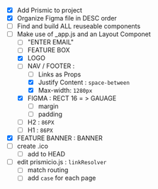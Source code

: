 * [x] Add Prismic to project
* [x] Organize Figma file in DESC order
* [ ] Find and build ALL reuseable components
* [ ] Make use of _app.js and an Layout Componet
    * [ ] "ENTER EMAIL"
    * [ ] FEATURE BOX
    * [x] LOGO
    * [ ] NAV / FOOTER :
        * [ ] Links as Props
        * [x] Justify Content : `space-between`
        * [x] Max-width: `1280px`
    * [x] FIGMA : RECT 16  = > GAUAGE 
        * [ ] margin
        * [ ] padding
    * [ ] H2 : `86PX`
    * [ ] H1 : `86PX`
* [x] FEATURE BANNER : BANNER
* [ ] create .ico 
    * [ ] add to HEAD
* [ ] edit prismicio.js : `linkResolver` 
    * [ ] match routing
    * [ ] add `case` for each page 
